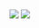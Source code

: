 <img   align="center" src="https://github-readme-stats.vercel.app/api?username=JackyYang258&locale=en&line_height=33&show_icons=true&hide=prs,issues&theme=radical&rank_icon=github&custom_title=Github Stats"/>

<img   align="center" src="https://github-readme-stats.vercel.app/api/top-langs/?username=JackyYang258&locale=en&line_height=33&theme=radical&langs_count=3&layout=donut&custom_title=Languages"/>

